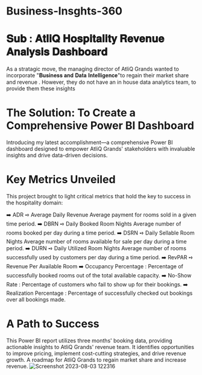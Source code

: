 # Business-Insghts-360

# 𝐒𝐮𝐛 : 𝐀𝐭𝐥𝐢𝐐 𝐇𝐨𝐬𝐩𝐢𝐭𝐚𝐥𝐢𝐭𝐲 𝐑𝐞𝐯𝐞𝐧𝐮𝐞 𝐀𝐧𝐚𝐥𝐲𝐬𝐢𝐬 𝐃𝐚𝐬𝐡𝐛𝐨𝐚𝐫𝐝

As a stratagic move, the managing director of AtliQ Grands wanted to incorporate "𝐁𝐮𝐬𝐢𝐧𝐞𝐬𝐬 𝐚𝐧𝐝 𝐃𝐚𝐭𝐚 𝐈𝐧𝐭𝐞𝐥𝐥𝐢𝐠𝐞𝐧𝐜𝐞"to regain their market share and revenue . However, they do not have an in house data analytics team, to provide them these insights

# The Solution: To Create a Comprehensive Power BI Dashboard 

Introducing my latest accomplishment—a comprehensive Power BI dashboard designed to empower AtliQ Grands' stakeholders with invaluable insights and drive data-driven decisions.

# Key Metrics Unveiled 

This project brought to light critical metrics that hold the key to success in the hospitality domain:

➡️ ADR ➺ Average Daily Revenue
Average payment for rooms sold in a given time period.
➡️ DBRN ➺ Daily Booked Room Nights
Average number of rooms booked per day during a time period.
➡️ DSRN ➺ Daily Sellable Room Nights
Average number of rooms available for sale per day during a time period.
➡️ DURN ➺ Daily Utilized Room Nights
Average number of rooms successfully used by customers per day during a time period.
➡️ RevPAR ➺ Revenue Per Available Room
➡️ Occupancy Percentage : Percentage of successfully booked rooms out of the total available capacity.
➡️ No-Show Rate : Percentage of customers who fail to show up for their bookings.
➡️ Realization Percentage : Percentage of successfully checked out bookings over all bookings made.


 #  A Path to Success
This Power BI report utilizes three months' booking data, providing actionable insights to AtliQ Grands' revenue team. It identifies opportunities to improve pricing, implement cost-cutting strategies, and drive revenue growth. A roadmap for AtliQ Grands to regain market share and increase revenue.
![Screenshot 2023-08-03 122316](https://github.com/Ankarisaikiran/Business-Insghts-360/assets/140939059/a0049837-5962-4815-af8a-ecad296b8a7e)
